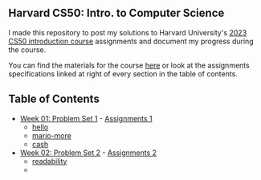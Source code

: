 ## Harvard CS50: Intro. to Computer Science
I made this repository to post my solutions to Harvard University's <a href='https://www.edx.org/course/cs50s-introduction-to-computer-science'>2023 CS50 introduction course</a> assignments and document my progress during the course. <br>

You can find the materials for the course <a href='https://cs50.harvard.edu/x/2023/'>here</a> or look at the assignments specifications linked at right of every section in the table of contents. <br>

## Table of Contents

- [Week 01: Problem Set 1](/C/pset1) - <a href='https://cs50.harvard.edu/x/2023/psets/1/'> Assignments 1</a>
    * [hello](/C/pset1/hello)
    * [mario-more](/C/pset1/mario-more)
    * [cash](/C/pset1/cash)
- [Week 02: Problem Set 2](/C/pset2) - <a href='https://cs50.harvard.edu/x/2023/psets/2/'> Assignments 2</a>
    * [readability](/C/pset2/readability)
    * 
